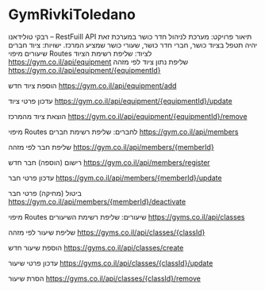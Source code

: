 # GymRivkiToledano
רבקי טולידאנו – RestFuiIl API
תיאור פרויקט:
מערכת לניהול  חדר כושר במערכת זאת יהיה תטפל בציוד כושר, חברי חדר כושר, שעורי כושר שמציע המרכז.
ישויות:
ציוד
חברים
שיעורים
מיפוי Routes לציוד:
שליפת רשימת הציוד    
https://gym.co.il/api/equipment
שליפת נתון ציוד לפי מזהה     
https://gym.co.il/api/equipment/{equipmentId}
                                           
הוספת ציוד חדש
https://gym.co.il/api/equipment/add

עדכון פרטי ציוד
https://gym.co.il/api/equipment/{equipmentId}/update

הוצאת ציוד מהמרכז
https://gym.co.il/api/equipment/{equipmentId}/remove


מיפוי Routes לחברים:
שליפת רשימת חברים
https://gym.co.il/api/members

שליפת חבר לפי מזהה
https://gym.co.il/api/members/{memberId}

רישום (הוספה) חבר חדש
https://gym.co.il/api/members/register

עדכון פרטי חבר
https://gym.co.il/api/members/{memberId}/update

ביטול (מחיקה) פרטי חבר
https://gym.co.il/api/members/{memberId}/deactivate


מיפוי Routes שיעורים:
שליפת רשימת השיעורים
https://gyms.co.il/api/classes

שליפת שיעור לפי מזהה
https://gyms.co.il/api/classes/{classId}

הוספת שיעור חדש
https://gyms.co.il/api/classes/create

עדכון פרטי שיעור
https://gyms.co.il/api/classes/{classId}/update

הסרת שיעור
https://gyms.co.il/api/classes/{classId}/remove


